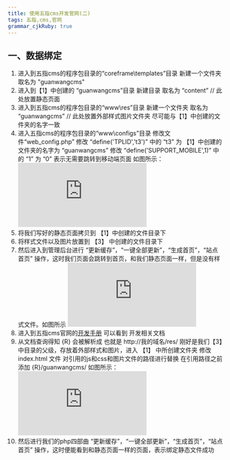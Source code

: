 ```yaml
---
title: 使用五指cms开发官网(二)
tags: 五指,cms,官网
grammar_cjkRuby: true
---
```


## 一、数据绑定
 1. 进入到五指cms的程序包目录的“coreframe\templates”目录 新建一个文件夹 取名为 "guanwangcms"
 2. 进入到【1】中创建的 “guanwangcms”目录 新建目录 取名为 “content” // 此处放置静态页面
 3. 进入到五指cms的程序包目录的“www\res”目录 新建一个文件夹 取名为 “guanwangcms” // 此处放置外部样式图片文件夹 尽可能与【1】中创建的文件夹的名字一致
 4. 进入五指cms的程序包目录的“www\configs”目录 修改文件“web_config.php” 修改 “define('TPLID','t3')” 中的 “t3” 为 【1】中创建的文件夹的名字为 “guanwangcms”  修改 “define('SUPPORT_MOBILE',1)” 中的 “1” 为 “0” 表示无需要跳转到移动端页面 如图所示：![config edit][1]
 5. 将我们写好的静态页面拷贝到 【1】中创建的文件目录下
 6. 将样式文件以及图片放置到 【3】 中创建的文件目录下
 7. 然后进入到管理后台进行 “更新缓存”，“一键全部更新”，“生成首页”，“站点首页”  操作，这时我们页面会跳转到首页，和我们静态页面一样，但是没有样式文件。如图所示 ![首页][2]
 8. 进入到五指cms官网的[开发手册][3] 可以看到 开发相关文档
 9. 从文档查询得知 {R} 会被解析成 <?php echo R;?> 也就是 http://我的域名/res/ 刚好是我们【3】中目录的父级，存放着外部样式和图片，进入 【1】 中所创建文件夹 修改 index.html 文件 对引用的js和css和图片文件的路径进行替换 在引用路径之前添加 {R}/guanwangcms/ 如图所示：![修改引用][4]
 10. 然后进行我们的php四部曲 “更新缓存”，“一键全部更新”，“生成首页”，“站点首页” 操作，这时便能看到和静态页面一样的页面，表示绑定静态文件成功


  [1]: http://xxx.freeimage.us/image.php?id=D25D_58646EE1
  [2]: http://xxx.freeimage.us/image.php?id=A34A_58647103
  [3]: https://www.wuzhicms.com/doc/
  [4]: http://xxx.freeimage.us/image.php?id=9AE2_586472BF
